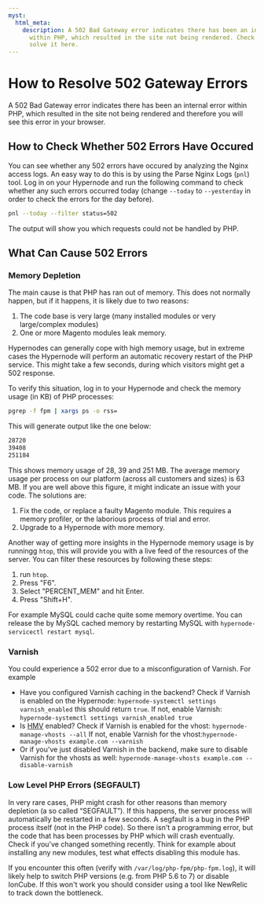 ```yaml
---
myst:
  html_meta:
    description: A 502 Bad Gateway error indicates there has been an internal error
      within PHP, which resulted in the site not being rendered. Check out how to
      solve it here.
---
```


<!-- source: https://support.hypernode.com/en/hypernode/php/how-to-resolve-502-gateway-errors/ -->

# How to Resolve 502 Gateway Errors

A 502 Bad Gateway error indicates there has been an internal error within PHP, which resulted in the site not being rendered and therefore you will see this error in your browser.

## How to Check Whether 502 Errors Have Occured

You can see whether any 502 errors have occured by analyzing the Nginx access logs. An easy way to do this is by using the Parse Nginx Logs (`pnl`) tool. Log in on your Hypernode and run the following command to check whether any such errors occurred today (change `--today` to `--yesterday` in order to check the errors for the day before).

```bash
pnl --today --filter status=502

```

The output will show you which requests could not be handled by PHP.

## What Can Cause 502 Errors

### Memory Depletion

The main cause is that PHP has ran out of memory. This does not normally happen, but if it happens, it is likely due to two reasons:

1. The code base is very large (many installed modules or very large/complex modules)
1. One or more Magento modules leak memory.

Hypernodes can generally cope with high memory usage, but in extreme cases the Hypernode will perform an automatic recovery restart of the PHP service. This might take a few seconds, during which visitors might get a 502 response.

To verify this situation, log in to your Hypernode and check the memory usage (in KB) of PHP processes:

```bash
pgrep -f fpm | xargs ps -o rss=

```

This will generate output like the one below:

```bash
28720
39408
251184

```

This shows memory usage of 28, 39 and 251 MB. The average memory usage per process on our platform (across all customers and sizes) is 63 MB. If you are well above this figure, it might indicate an issue with your code. The solutions are:

1. Fix the code, or replace a faulty Magento module. This requires a memory profiler, or the laborious process of trial and error.
1. Upgrade to a Hypernode with more memory.

Another way of getting more insights in the Hypernode memory usage is by runningg `htop`, this will provide you with a live feed of the resources of the server. You can filter these resources by following these steps:

1. run `htop`.
1. Press "F6".
1. Select "PERCENT_MEM" and hit Enter.
1. Press "Shift+H".

For example MySQL could cache quite some memory overtime. You can release the by MySQL cached memory by restarting MySQL with `hypernode-servicectl restart mysql`.

### Varnish

You could experience a 502 error due to a misconfiguration of Varnish. For example

- Have you configured Varnish caching in the backend? Check if Varnish is enabled on the Hypernode: `hypernode-systemctl settings varnish_enabled`
  this should return `true`.
  If not, enable Varnish: `hypernode-systemctl settings varnish_enabled true`
- Is [HMV](https://support.hypernode.com/en/hypernode/nginx/hypernode-managed-vhosts) enabled? Check if Varnish is enabled for the vhost:
  `hypernode-manage-vhosts --all`
  If not, enable Varnish for the vhost:`hypernode-manage-vhosts example.com --varnish`
- Or if you've just disabled Varnish in the backend, make sure to disable Varnish for the vhosts as well:
  `hypernode-manage-vhosts example.com --disable-varnish`

### Low Level PHP Errors (SEGFAULT)

In very rare cases, PHP might crash for other reasons than memory depletion (a so called “SEGFAULT”). If this happens, the server process will automatically be restarted in a few seconds. A segfault is a bug in the PHP process itself (not in the PHP code). So there isn't a programming error, but the code that has been processes by PHP which will crash eventually. Check if you've changed something recently. Think for example about installing any new modules, test what effects disabling this module has.

If you encounter this often (verify with `/var/log/php-fpm/php-fpm.log`), it will likely help to switch PHP versions (e.g. from PHP 5.6 to 7) or disable IonCube. If this won't work you should consider using a tool like NewRelic to track down the bottleneck.
